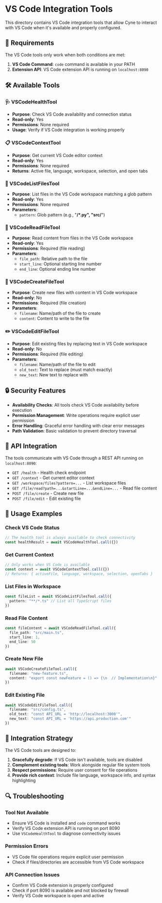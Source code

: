 # VS Code Integration Tools

This directory contains VS Code integration tools that allow Cyne to interact with VS Code when it's available and properly configured.

## 🔧 Requirements

The VS Code tools only work when both conditions are met:
1. **VS Code Command**: `code` command is available in your PATH
2. **Extension API**: VS Code extension API is running on `localhost:8090`

## 🛠️ Available Tools

### 🩺 VSCodeHealthTool
- **Purpose**: Check VS Code availability and connection status
- **Read-only**: Yes
- **Permissions**: None required
- **Usage**: Verify if VS Code integration is working properly

### 📋 VSCodeContextTool  
- **Purpose**: Get current VS Code editor context
- **Read-only**: Yes
- **Permissions**: None required
- **Returns**: Active file, language, workspace, selection, and open tabs

### 📁 VSCodeListFilesTool
- **Purpose**: List files in the VS Code workspace matching a glob pattern
- **Read-only**: Yes
- **Permissions**: None required
- **Parameters**:
  - `pattern`: Glob pattern (e.g., "**/*.py", "src/**")

### 📖 VSCodeReadFileTool
- **Purpose**: Read content from files in the VS Code workspace
- **Read-only**: Yes
- **Permissions**: Required (file reading)
- **Parameters**:
  - `file_path`: Relative path to the file
  - `start_line`: Optional starting line number
  - `end_line`: Optional ending line number

### 📝 VSCodeCreateFileTool
- **Purpose**: Create new files with content in VS Code workspace
- **Read-only**: No
- **Permissions**: Required (file creation)
- **Parameters**:
  - `filename`: Name/path of the file to create
  - `content`: Content to write to the file

### ✏️ VSCodeEditFileTool
- **Purpose**: Edit existing files by replacing text in VS Code workspace
- **Read-only**: No
- **Permissions**: Required (file editing)
- **Parameters**:
  - `filename`: Name/path of the file to edit
  - `old_text`: Text to replace (must match exactly)
  - `new_text`: New text to replace with

## 🔒 Security Features

- **Availability Checks**: All tools check VS Code availability before execution
- **Permission Management**: Write operations require explicit user permission
- **Error Handling**: Graceful error handling with clear error messages
- **Path Validation**: Basic validation to prevent directory traversal

## 📡 API Integration

The tools communicate with VS Code through a REST API running on `localhost:8090`:

- `GET /health` - Health check endpoint
- `GET /context` - Get current editor context
- `GET /workspace/files?pattern=...` - List workspace files
- `GET /file/read?path=...&startLine=...&endLine=...` - Read file content
- `POST /file/create` - Create new file
- `POST /file/edit` - Edit existing file

## 🚀 Usage Examples

### Check VS Code Status
```typescript
// The health tool is always available to check connectivity
const healthResult = await VSCodeHealthTool.call({})
```

### Get Current Context
```typescript 
// Only works when VS Code is available
const context = await VSCodeContextTool.call({})
// Returns: { activeFile, language, workspace, selection, openTabs }
```

### List Files in Workspace
```typescript
const fileList = await VSCodeListFilesTool.call({
  pattern: "**/*.ts" // List all TypeScript files
})
```

### Read File Content
```typescript
const fileContent = await VSCodeReadFileTool.call({
  file_path: "src/main.ts",
  start_line: 1,
  end_line: 50
})
```

### Create New File
```typescript
await VSCodeCreateFileTool.call({
  filename: "new-feature.ts",
  content: "export const newFeature = () => {\n  // Implementation\n}"
})
```

### Edit Existing File
```typescript
await VSCodeEditFileTool.call({
  filename: "src/config.ts",
  old_text: "const API_URL = 'http://localhost:3000'",
  new_text: "const API_URL = 'https://api.production.com'"
})
```

## 🎯 Integration Strategy

The VS Code tools are designed to:

1. **Gracefully degrade**: If VS Code isn't available, tools are disabled
2. **Complement existing tools**: Work alongside regular file system tools
3. **Respect permissions**: Require user consent for file operations
4. **Provide rich context**: Include file language, workspace info, and syntax highlighting

## 🔍 Troubleshooting

### Tool Not Available
- Ensure VS Code is installed and `code` command works
- Verify VS Code extension API is running on port 8090
- Use `VSCodeHealthTool` to diagnose connectivity issues

### Permission Errors
- VS Code file operations require explicit user permission
- Check if files/directories are accessible from VS Code workspace

### API Connection Issues  
- Confirm VS Code extension is properly configured
- Check if port 8090 is available and not blocked by firewall
- Verify VS Code workspace is open and active
